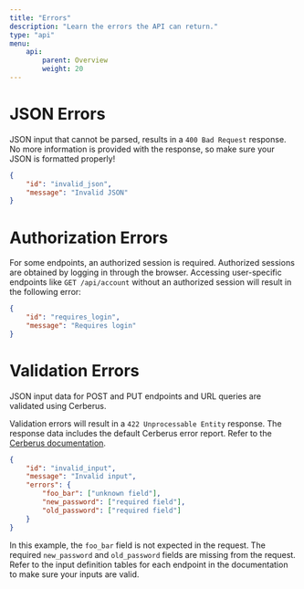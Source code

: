 ```yaml
---
title: "Errors"
description: "Learn the errors the API can return."
type: "api"
menu:
    api:
        parent: Overview
        weight: 20
---
```


# JSON Errors

JSON input that cannot be parsed, results in a ``400 Bad Request`` response. No more information is provided with the
response, so make sure your JSON is formatted properly!

```json
{
    "id": "invalid_json",
    "message": "Invalid JSON"
}
```


# Authorization Errors

For some endpoints, an authorized session is required. Authorized sessions are obtained by logging in through the browser.
Accessing user-specific endpoints like ``GET /api/account`` without an authorized session will result in the following
error:

```json
{
    "id": "requires_login",
    "message": "Requires login"
}
```


# Validation Errors

JSON input data for POST and PUT endpoints and URL queries are validated using Cerberus.

Validation errors will result in a ``422 Unprocessable Entity`` response. The response data includes the default
Cerberus error report. Refer to the [Cerberus documentation](http://docs.python-cerberus.org/en/stable/usage.html).

```json
{
    "id": "invalid_input",
    "message": "Invalid input",
    "errors": {
        "foo_bar": ["unknown field"],
        "new_password": ["required field"],
        "old_password": ["required field"]
    } 
}
```

In this example, the ``foo_bar`` field is not expected in the request. The required ``new_password`` and
``old_password`` fields are missing from the request. Refer to the input definition tables for each endpoint in the
documentation to make sure your inputs are valid.

